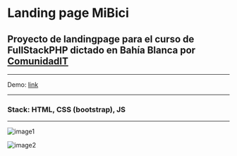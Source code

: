 # Landing page MiBici

## Proyecto de landingpage para el curso de FullStackPHP dictado en Bahía Blanca por [ComunidadIT](https://www.comunidadit.org/)

---

Demo: [link](https://braianvaylet.github.io/MiBici-LandingPage-ComIT/)

---

### Stack: HTML, CSS (bootstrap), JS

---

![image1](https://photos.google.com/album/AF1QipNrRCTadPDVadJ3si6BegfPgwgihDvHkuu0O0rx/photo/AF1QipNg9EleS3HNBrLh8Py_Rht0r3mJMGViYGKsfuyh)

![image2](https://photos.google.com/album/AF1QipNrRCTadPDVadJ3si6BegfPgwgihDvHkuu0O0rx/photo/AF1QipMb9-xMZMt4rTiRubGxTpDSamoDB8Wi9j9sVztL)

